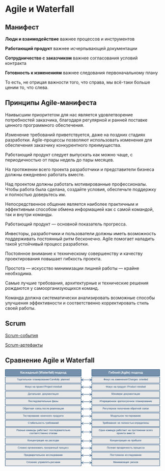 # Agile и Waterfall

## Манифест

**Люди и взаимодействие** важнее процессов и инструментов

**Работающий продукт** важнее исчерпывающей документации

**Сотрудничество с заказчиком** важнее согласования условий контракта

**Готовность к изменениям** важнее следования первоначальному плану 

То есть, не отрицая важности того, что справа, мы всё-таки больше ценим то, что слева.

## Принципы Agile-манифеста

Наивысшим приоритетом для нас является удовлетворение потребностей заказчика, благодаря регулярной и ранней поставке ценного программного обеспечения.

Изменение требований приветствуется, даже на поздних стадиях разработки. Agile-процессы позволяют использовать изменения для обеспечения заказчику конкурентного преимущества.

Работающий продукт следует выпускать как можно чаще, с периодичностью от пары недель до пары месяцев.

На протяжении всего проекта разработчики и представители бизнеса должны ежедневно работать вместе.

Над проектом должны работать мотивированные профессионалы. Чтобы работа была сделана, создайте условия, обеспечьте поддержку и полностью доверьтесь им.

Непосредственное общение является наиболее практичным и эффективным способом обмена информацией как с самой командой, так и внутри команды.

Работающий продукт — основной показатель прогресса.

Инвесторы, разработчики и пользователи должны иметь возможность поддерживать постоянный ритм бесконечно. Agile помогает наладить такой устойчивый процесс разработки.

Постоянное внимание к техническому совершенству и качеству 
проектирования повышает гибкость проекта.

Простота — искусство минимизации лишней работы — крайне необходима.

Самые лучшие требования, архитектурные и технические решения рождаются у самоорганизующихся команд.

Команда должна систематически анализировать возможные способы улучшения эффективности и соответственно корректировать стиль своей работы.

## Scrum
[Scrum-события](scrum-events.md)

[Scrum-артефакты](attachments/Scrum-события.pdf)


## Сравнение Agile и Waterfall

![](attachments/waterfall-agile.png)